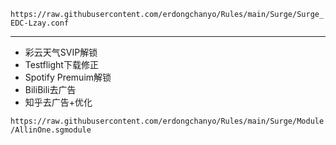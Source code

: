 
`https://raw.githubusercontent.com/erdongchanyo/Rules/main/Surge/Surge_EDC-Lzay.conf`

---

- 彩云天气SVIP解锁
- Testflight下载修正
- Spotify Premuim解锁
- BiliBili去广告
- 知乎去广告+优化

`https://raw.githubusercontent.com/erdongchanyo/Rules/main/Surge/Module/AllinOne.sgmodule`


















